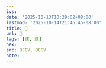 ```yaml
---
ivs:
date: '2025-10-13T10:29:02+08:00'
lastmod: '2025-10-14T21:46:45-08:00'
title: 􂀐
url: 􂀐
tags: [逮, 逯]
hex: 
src: DCCV, DCCV
note:
---
```


